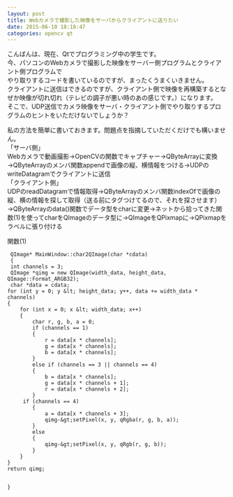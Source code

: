 ```yaml
---
layout: post
title: Webカメラで撮影した映像をサーバからクライアントに送りたい
date: 2015-06-10 18:18:47
categories: opencv qt
---
```

<p>こんばんは、現在、Qtでプログラミング中の学生です。<br>
 今、パソコンのWebカメラで撮影した映像をサーバー側プログラムとクライアント側プログラムで<br>
 やり取りするコードを書いているのですが、まったくうまくいきません。<br>
クライアントに送信はできるのですが、クライアント側で映像を再構築するとなぜか映像が切れ切れ（テレビの調子が悪い時のあの感じです。）になります。<br>
そこで、UDP送信でカメラ映像をサーバ・クライアント側でやり取りするプログラムのヒントをいただけないでしょうか？</p>

<p>私の方法を簡単に書いておきます。問題点を指摘していただくだけでも構いません。<br>
 「サーバ側」<br>
Webカメラで動画撮影→OpenCVの関数でキャプチャー→QByteArrayに変換→QByteArrayのメンバ関数appendで画像の縦、横情報をつける→UDPのwriteDatagramでクライアントに送信<br>
 「クライアント側」<br>
UDPのreadDatagramで情報取得→QByteArrayのメンバ関数indexOfで画像の縦、横の情報を探して取得（送る前にタグつけてるので、それを探させます）→QByteArrayのdata()関数でデータ型をcharに変更→ネットから拾ってきた関数(1)を使ってcharをQImageのデータ型に→QImageをQPixmapに→QPixmapをラベルに張り付ける</p>

<p>関数(1)</p>

```
 QImage* MainWindow::char2QImage(char *cdata)
 {
 int channels = 3;
 QImage *qimg = new QImage(width_data, height_data, QImage::Format_ARGB32);
 char *data = cdata;
for (int y = 0; y &lt; height_data; y++, data += width_data * channels)
{
    for (int x = 0; x &lt; width_data; x++)
    {
        char r, g, b, a = 0;
        if (channels == 1)
        {
            r = data[x * channels];
            g = data[x * channels];
            b = data[x * channels];
        }
        else if (channels == 3 || channels == 4)
        {
            b = data[x * channels];
            g = data[x * channels + 1];
            r = data[x * channels + 2];
        }
     if (channels == 4)
        {
            a = data[x * channels + 3];
            qimg-&gt;setPixel(x, y, qRgba(r, g, b, a));
        }
        else
        {
            qimg-&gt;setPixel(x, y, qRgb(r, g, b));
        }
    }
}
return qimg;


}
```
